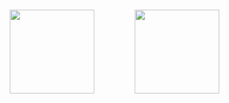 <div style="display: flex; justify-content: center; align-items: center;">
    <img src="https://itziar-brown.deno.dev/cocoa" width="auto" height="150px" style="padding: 20px;" />
    &nbsp;&nbsp;&nbsp;&nbsp;&nbsp;&nbsp;&nbsp;&nbsp;
    <img src="https://github-readme-streak-stats.herokuapp.com/?user=ItziarDiazHerranz&theme=chartreuse-dark&hide_border=false" width="auto" height="150px" style="padding: 20px;" />
</div>
